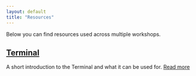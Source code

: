 ```yaml
---
layout: default
title: "Resources"
---
```


Below you can find resources used across multiple workshops.

## [Terminal](/resources/terminal/)

A short introduction to the Terminal and what it can be used for. [Read more](/resources/terminal/)
